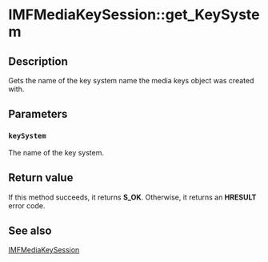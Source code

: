# IMFMediaKeySession::get_KeySystem

## Description

Gets the name of the key system name the media keys object was created with.

## Parameters

### `keySystem`

The name of the key system.

## Return value

If this method succeeds, it returns **S_OK**. Otherwise, it returns an **HRESULT** error code.

## See also

[IMFMediaKeySession](https://learn.microsoft.com/windows/desktop/api/mfmediaengine/nn-mfmediaengine-imfmediakeysession)